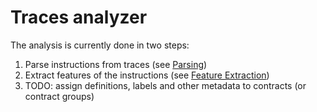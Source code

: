 # Traces analyzer

The analysis is currently done in two steps:

1. Parse instructions from traces (see [Parsing](./parsing.md))
2. Extract features of the instructions (see [Feature Extraction](./feature_extraction.md))
3. TODO: assign definitions, labels and other metadata to contracts (or contract groups)
